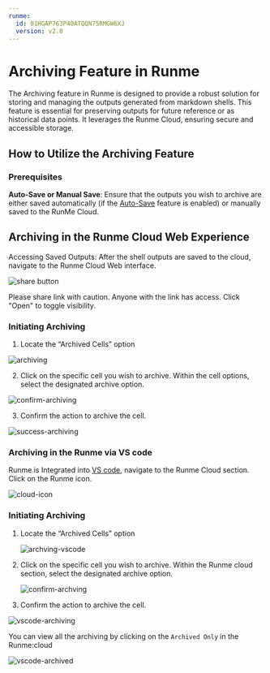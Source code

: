 ```yaml
---
runme:
  id: 01HGAP763P40ATQQN75RMGW6XJ
  version: v2.0
---
```


# Archiving Feature in Runme

The Archiving feature in Runme is designed to provide a robust solution for storing and managing the outputs generated from markdown shells. This feature is essential for preserving outputs for future reference or as historical data points. It leverages the Runme Cloud, ensuring secure and accessible storage.

## How to Utilize the Archiving Feature

### Prerequisites
**Auto-Save or Manual Save**: Ensure that the outputs you wish to archive are either saved automatically (if the [Auto-Save](../configuration/auto-save) feature is enabled) or manually saved to the RunMe Cloud.

## Archiving in the Runme Cloud Web Experience
Accessing Saved Outputs: After the shell outputs are saved to the cloud, navigate to the Runme Cloud Web interface.

![share button](../../static/img/share-button-runme.png)

Please share link with caution. Anyone with the link has access. Click "Open" to toggle visibility.

### Initiating Archiving

1. Locate the “Archived Cells” option

![archiving](../../static/img/archive-cells.png)

2. Click on the specific cell you wish to archive. Within the cell options, select the designated archive option.

![confirm-archiving](../../static/img/confirm-archiving.png)

3. Confirm the action to archive the cell.

![success-archiving](../../static/img/success-archiving.png)


### Archiving in the Runme via VS code

Runme is Integrated into [VS code](../getting-started/vs-code), navigate to the Runme Cloud section. Click on the Runme icon.

![cloud-icon](../../static/img/runme-cloud-archiving.png)


### Initiating Archiving

1. Locate the “Archived Cells” option


   ![archving-vscode](../../static/img/runme-cloud-archiving.png)

2. Click on the specific cell you wish to archive. Within the Runme cloud section, select the designated archive option.


   ![confirm-archving](../../static/img/vscode-confirm-archiving.png)


3. Confirm the action to archive the cell.


![vscode-archiving](../../static/img/vscode-archiving.png)



You can view all the archiving by clicking on the `Archived Only` in the Runme:cloud

   ![vscode-archived](../../static/img/vscode-archived.png)